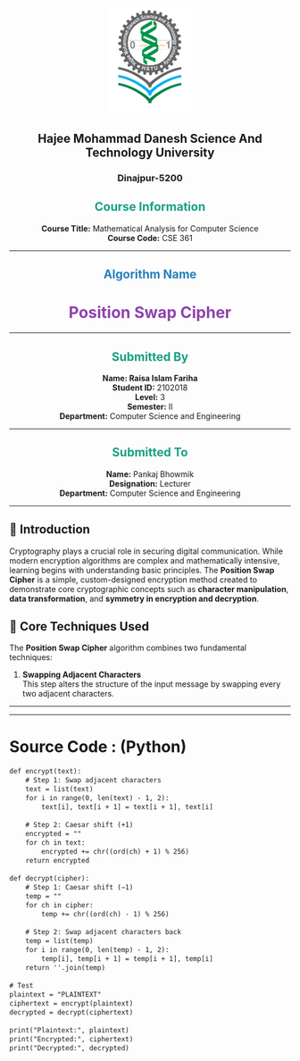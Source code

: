 <p align="center">
<img src="./HSTU_Logo.png" alt="HSTU Logo" width="150">
</p>
<h2 align="center"><strong>Hajee Mohammad Danesh Science And Technology University</strong></h2>
<h3 align="center">Dinajpur-5200</h3>


<h2 align="center" style="color:#16a085;"><strong> Course Information</strong></h2>

<p align="center">
  <strong>Course Title:</strong> Mathematical Analysis for Computer Science  
  <br>
  <strong>Course Code:</strong> CSE 361
</p>

---

<h2 align="center" style="color:#2980b9;"><strong> Algorithm Name</strong></h2>

<h1 align="center" style="color:#8e44ad;"><strong>  Position Swap Cipher </strong></h1>

---

<h2 align="center" style="color:#16a085;"><strong> Submitted By</strong></h2>

<p align="center">
  <strong>Name: Raisa Islam Fariha </strong> 
  <br>
  <strong>Student ID:</strong> 2102018  
  <br>
  <strong>Level:</strong> 3  
  <br>
  <strong>Semester:</strong> II  
  <br>
  <strong>Department:</strong> Computer Science and Engineering  
</p>

---
<h2 align="center" style="color:#16a085;"><strong> Submitted To</strong></h2>

<p align="center">
  <strong>Name:</strong> Pankaj Bhowmik  
  <br>
  <strong>Designation:</strong> Lecturer  
  <br>
  <strong>Department:</strong> Computer Science and Engineering  
</p>

---

## 🧾 Introduction

Cryptography plays a crucial role in securing digital communication. While modern encryption algorithms are complex and mathematically intensive, learning begins with understanding basic principles. The **Position Swap Cipher** is a simple, custom-designed encryption method created to demonstrate core cryptographic concepts such as **character manipulation**, **data transformation**, and **symmetry in encryption and decryption**.
## 🔧 Core Techniques Used

The **Position Swap Cipher** algorithm combines two fundamental techniques:

1. **Swapping Adjacent Characters**  
   This step alters the structure of the input message by swapping every two adjacent characters.  

---



---

# Source Code : (Python)

```text
def encrypt(text):
    # Step 1: Swap adjacent characters
    text = list(text)
    for i in range(0, len(text) - 1, 2):
        text[i], text[i + 1] = text[i + 1], text[i]
    
    # Step 2: Caesar shift (+1)
    encrypted = ""
    for ch in text:
        encrypted += chr((ord(ch) + 1) % 256)
    return encrypted

def decrypt(cipher):
    # Step 1: Caesar shift (−1)
    temp = ""
    for ch in cipher:
        temp += chr((ord(ch) - 1) % 256)

    # Step 2: Swap adjacent characters back
    temp = list(temp)
    for i in range(0, len(temp) - 1, 2):
        temp[i], temp[i + 1] = temp[i + 1], temp[i]
    return ''.join(temp)

# Test
plaintext = "PLAINTEXT"
ciphertext = encrypt(plaintext)
decrypted = decrypt(ciphertext)

print("Plaintext:", plaintext)
print("Encrypted:", ciphertext)
print("Decrypted:", decrypted)

```
